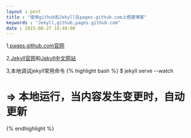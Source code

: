 ```yaml
---
layout : post
title : "使用github和Jekyll在pages.github.com上搭建博客"
keywords : "Jekyll,github,pages.github.com"
date : 2015-08-27 18:40:00
---
```

1,[pages.github.com官网](https://pages.github.com/)

2,[Jekyll官网](http://jekyllrb.com/)和[Jekyll中文网站](http://jekyll.bootcss.com/)

3,本地调试jekyll常用命令
{% highlight bash %}
$ jekyll serve --watch
# => 本地运行，当内容发生变更时，自动更新
{% endhighlight %}




